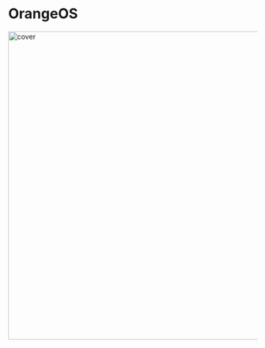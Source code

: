 # OrangeOS
<img width="625" alt="cover" src="https://user-images.githubusercontent.com/10698943/232118178-86703146-1d57-4045-8fc7-6e6814e8a655.png">

